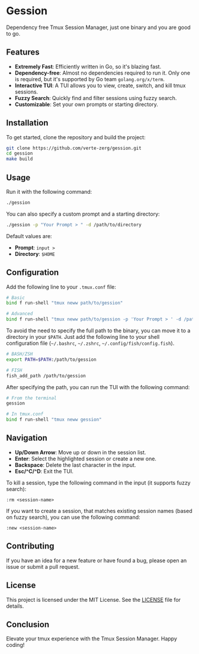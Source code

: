 # Gession

Dependency free Tmux Session Manager, just one binary and you are good to go.

## Features

- **Extremely Fast**: Efficiently written in Go, so it's blazing fast.
- **Dependency-free**: Almost no dependencies required to run it. Only one is required, but it's supported by Go team `golang.org/x/term`.
- **Interactive TUI**: A TUI allows you to view, create, switch, and kill tmux sessions.
- **Fuzzy Search**: Quickly find and filter sessions using fuzzy search.
- **Customizable**: Set your own prompts or starting directory.

## Installation

To get started, clone the repository and build the project:

```sh
git clone https://github.com/verte-zerg/gession.git
cd gession
make build
```

## Usage

Run it with the following command:

```sh
./gession
```

You can also specify a custom prompt and a starting directory:

```sh
./gession -p "Your Prompt > " -d /path/to/directory
```

Default values are:
- **Prompt**: `input > `
- **Directory**: `$HOME`

## Configuration

Add the following line to your `.tmux.conf` file:
```sh
# Basic
bind f run-shell "tmux neww path/to/gession"

# Advanced
bind f run-shell "tmux neww path/to/gession -p 'Your Prompt > ' -d /path/to/directory"
```

To avoid the need to specify the full path to the binary, you can move it to a directory in your `$PATH`.
Just add the following line to your shell configuration file (`~/.bashrc`, `~/.zshrc`, `~/.config/fish/config.fish`).
```sh
# BASH/ZSH
export PATH=$PATH:/path/to/gession

# FISH
fish_add_path /path/to/gession
```

After specifying the path, you can run the TUI with the following command:
```sh
# From the terminal
gession

# In tmux.conf
bind f run-shell "tmux neww gession"
```

## Navigation

- **Up/Down Arrow**: Move up or down in the session list.
- **Enter**: Select the highlighted session or create a new one.
- **Backspace**: Delete the last character in the input.
- **Esc/^C/^D**: Exit the TUI.

To kill a session, type the following command in the input (it supports fuzzy search):
```
:rm <session-name>
```

If you want to create a session, that matches existing session names (based on fuzzy search), you can use the following command:
```
:new <session-name>
```

## Contributing

If you have an idea for a new feature or have found a bug, please open an issue or submit a pull request.

## License

This project is licensed under the MIT License. See the [LICENSE](LICENSE) file for details.

## Conclusion

Elevate your tmux experience with the Tmux Session Manager. Happy coding!
